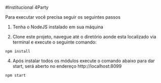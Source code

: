 #Institucional 4Party

Para executar você precisa seguir os seguintes passos

1. Tenha o NodeJS  instalado em sua máquina

2. Clone este projeto, navegue até o diretório aonde esta localizado via terminal e execute o seguinte comando:
```
npm install
```
4. Após instalar todos os módulos execute o comando abaixo para dar start, será aberto no endereço http://localhost:8099
```
npm start
``` 


